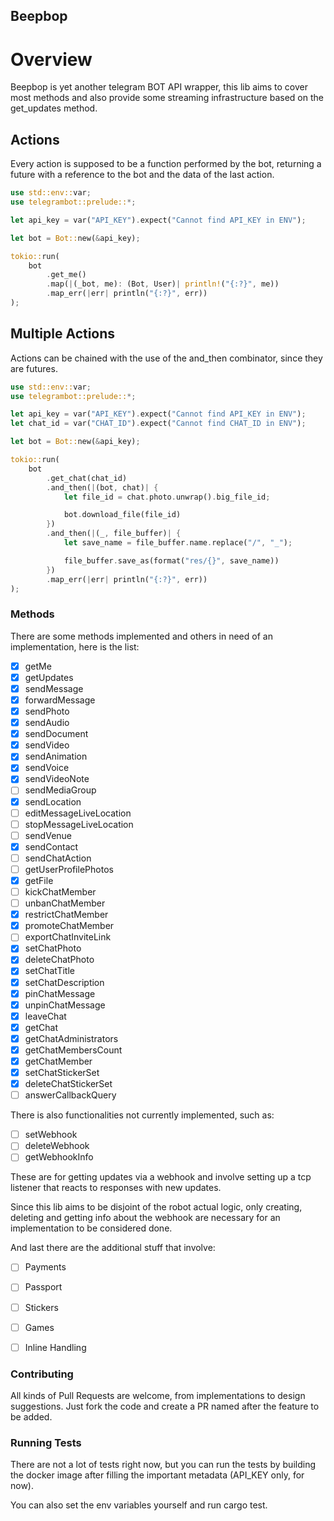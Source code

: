 ## Beepbop

# Overview

Beepbop is yet another telegram BOT API wrapper, this lib
aims to cover most methods and also provide some streaming
infrastructure based on the get_updates method.

## Actions

Every action is supposed to be a function performed by the bot,
returning a future with a reference to the bot and the data
of the last action.

```rust
use std::env::var;
use telegrambot::prelude::*;

let api_key = var("API_KEY").expect("Cannot find API_KEY in ENV");

let bot = Bot::new(&api_key);

tokio::run(
    bot
        .get_me()
        .map(|(_bot, me): (Bot, User)| println!("{:?}", me))
        .map_err(|err| println("{:?}", err))
);
```

## Multiple Actions

Actions can be chained with the use of the and_then combinator, since they are futures.


```rust
use std::env::var;
use telegrambot::prelude::*;

let api_key = var("API_KEY").expect("Cannot find API_KEY in ENV");
let chat_id = var("CHAT_ID").expect("Cannot find CHAT_ID in ENV");

let bot = Bot::new(&api_key);

tokio::run(
    bot
        .get_chat(chat_id)
        .and_then(|(bot, chat)| {
            let file_id = chat.photo.unwrap().big_file_id;

            bot.download_file(file_id)
        })
        .and_then(|(_, file_buffer)| {
            let save_name = file_buffer.name.replace("/", "_");

            file_buffer.save_as(format("res/{}", save_name))
        })
        .map_err(|err| println("{:?}", err))
);

```

### Methods

There are some methods implemented and others in need of an implementation, here is the list:

- [x] getMe
- [x] getUpdates
- [x] sendMessage
- [x] forwardMessage
- [x] sendPhoto
- [x] sendAudio
- [x] sendDocument
- [x] sendVideo
- [x] sendAnimation
- [x] sendVoice
- [x] sendVideoNote
- [ ] sendMediaGroup
- [x] sendLocation
- [ ] editMessageLiveLocation
- [ ] stopMessageLiveLocation
- [ ] sendVenue
- [x] sendContact
- [ ] sendChatAction
- [ ] getUserProfilePhotos
- [x] getFile
- [ ] kickChatMember
- [ ] unbanChatMember
- [x] restrictChatMember
- [x] promoteChatMember
- [ ] exportChatInviteLink
- [x] setChatPhoto
- [x] deleteChatPhoto
- [x] setChatTitle
- [x] setChatDescription
- [x] pinChatMessage
- [x] unpinChatMessage
- [x] leaveChat
- [x] getChat
- [x] getChatAdministrators
- [x] getChatMembersCount
- [x] getChatMember
- [x] setChatStickerSet
- [x] deleteChatStickerSet
- [ ] answerCallbackQuery

There is also functionalities not currently implemented, such as:

- [ ] setWebhook
- [ ] deleteWebhook
- [ ] getWebhookInfo

These are for getting updates via a webhook and involve setting up a tcp listener that reacts to responses with new updates. 

Since this lib aims to be disjoint of the robot actual logic, only creating, deleting and getting info about the webhook are necessary for an implementation to be considered done.



And last there are the additional stuff that involve:



- [ ] Payments
- [ ] Passport
- [ ] Stickers
- [ ] Games
- [ ] Inline Handling



### Contributing

All kinds of Pull Requests are welcome, from implementations to design suggestions. Just fork the code and create a PR named after the feature to be added.


### Running Tests

There are not a lot of tests right now, but you can run the tests by building the docker image after filling the important metadata (API_KEY only, for now).

You can also set the env variables yourself and run cargo test.